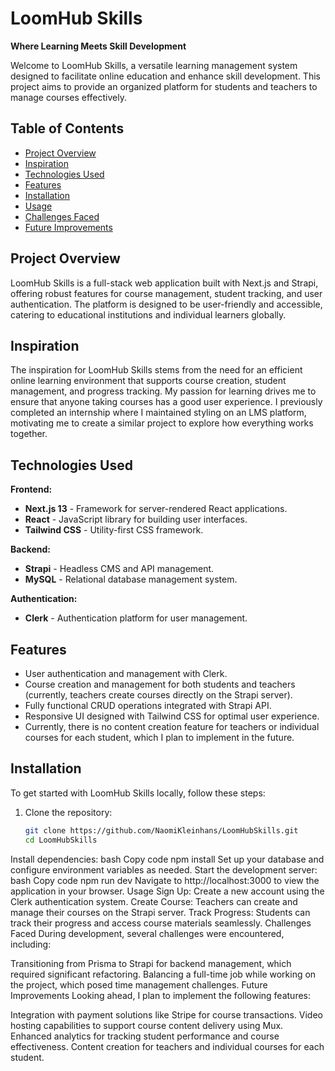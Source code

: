 # LoomHub Skills
**Where Learning Meets Skill Development**

Welcome to LoomHub Skills, a versatile learning management system designed to facilitate online education and enhance skill development. This project aims to provide an organized platform for students and teachers to manage courses effectively.

## Table of Contents
- [Project Overview](#project-overview)
- [Inspiration](#inspiration)
- [Technologies Used](#technologies-used)
- [Features](#features)
- [Installation](#installation)
- [Usage](#usage)
- [Challenges Faced](#challenges-faced)
- [Future Improvements](#future-improvements)

## Project Overview
LoomHub Skills is a full-stack web application built with Next.js and Strapi, offering robust features for course management, student tracking, and user authentication. The platform is designed to be user-friendly and accessible, catering to educational institutions and individual learners globally.

## Inspiration
The inspiration for LoomHub Skills stems from the need for an efficient online learning environment that supports course creation, student management, and progress tracking. My passion for learning drives me to ensure that anyone taking courses has a good user experience. I previously completed an internship where I maintained styling on an LMS platform, motivating me to create a similar project to explore how everything works together.

## Technologies Used
**Frontend:**
- **Next.js 13** - Framework for server-rendered React applications.
- **React** - JavaScript library for building user interfaces.
- **Tailwind CSS** - Utility-first CSS framework.

**Backend:**
- **Strapi** - Headless CMS and API management.
- **MySQL** - Relational database management system.

**Authentication:**
- **Clerk** - Authentication platform for user management.

## Features
- User authentication and management with Clerk.
- Course creation and management for both students and teachers (currently, teachers create courses directly on the Strapi server).
- Fully functional CRUD operations integrated with Strapi API.
- Responsive UI designed with Tailwind CSS for optimal user experience.
- Currently, there is no content creation feature for teachers or individual courses for each student, which I plan to implement in the future.

## Installation
To get started with LoomHub Skills locally, follow these steps:

1. Clone the repository:
   ```bash
   git clone https://github.com/NaomiKleinhans/LoomHubSkills.git
   cd LoomHubSkills
Install dependencies:
bash
Copy code
npm install
Set up your database and configure environment variables as needed.
Start the development server:
bash
Copy code
npm run dev
Navigate to http://localhost:3000 to view the application in your browser.
Usage
Sign Up: Create a new account using the Clerk authentication system.
Create Course: Teachers can create and manage their courses on the Strapi server.
Track Progress: Students can track their progress and access course materials seamlessly.
Challenges Faced
During development, several challenges were encountered, including:

Transitioning from Prisma to Strapi for backend management, which required significant refactoring.
Balancing a full-time job while working on the project, which posed time management challenges.
Future Improvements
Looking ahead, I plan to implement the following features:

Integration with payment solutions like Stripe for course transactions.
Video hosting capabilities to support course content delivery using Mux.
Enhanced analytics for tracking student performance and course effectiveness.
Content creation for teachers and individual courses for each student.
